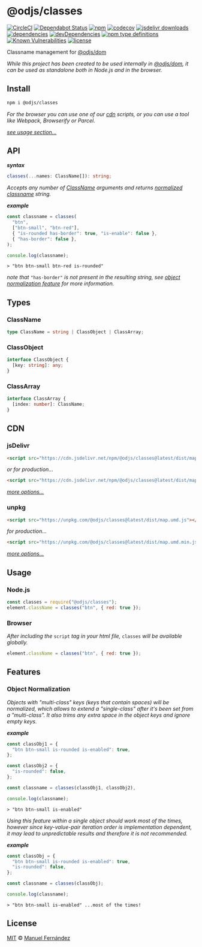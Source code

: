 # @odjs/classes

[![CircleCI](https://circleci.com/gh/odjs/classes.svg?style=svg)](https://circleci.com/gh/odjs/classes) [![Dependabot Status](https://api.dependabot.com/badges/status?host=github&repo=odjs/classes)](https://dependabot.com) [![npm](https://badgen.net/npm/v/@odjs/classes)](https://www.npmjs.com/package/@odjs/classes) [![codecov](https://codecov.io/gh/odjs/classes/branch/master/graph/badge.svg)](https://codecov.io/gh/odjs/classes) [![jsdelivr downloads](https://data.jsdelivr.com/v1/package/npm/@odjs/classes/badge?style=rounded)](https://www.jsdelivr.com/package/npm/@odjs/classes) [![dependencies](https://badgen.net/david/dep/odjs/classes)](https://david-dm.org/odjs/classes) [![devDependencies](https://badgen.net/david/dev/odjs/classes)](https://david-dm.org/odjs/classes?type=dev) [![npm type definitions](https://img.shields.io/npm/types/@odjs/classes.svg)](https://www.typescriptlang.org) [![Known Vulnerabilities](https://snyk.io//test/github/odjs/classes/badge.svg?targetFile=package.json)](https://snyk.io//test/github/odjs/classes?targetFile=package.json) [![license](https://badgen.net/github/license/odjs/classes)](LICENSE)

Classname management for [@odjs/dom](https://github.com/odjs/dom)

*While this project has been created to be used internally in [@odjs/dom](https://github.com/odjs/dom), it can be used as standalone both in Node.js and in the browser.*

## Install

```bash
npm i @odjs/classes
```

*For the browser you can use one of our [cdn](#cdn) scripts, or you can use a tool like Webpack, Browserify or Parcel.*

[*see usage section...*](#usage)

## API

***syntax***

```typescript
classes(...names: ClassName[]): string;
```

*Accepts any number of [ClassName](#classname) arguments and returns [normalized classname](#object-normalization) string.*

***example***

```javascript
const classname = classes(
  "btn",
  ["btn-small", "btn-red"],
  { "is-rounded has-border": true, "is-enable": false },
  { "has-border": false },
);

console.log(classname);
```

```console
> "btn btn-small btn-red is-rounded"
```

*note that* `"has-border"` *is not present in the resulting string, see [object normalization feature](#object-normalization) for more information.*

## Types

### ClassName

```typescript
type ClassName = string | ClassObject | ClassArray;
```

### ClassObject

```typescript
interface ClassObject {
  [key: string]: any;
}
```

### ClassArray

```typescript
interface ClassArray {
  [index: number]: ClassName;
}
```

## CDN

### jsDelivr

```html
<script src="https://cdn.jsdelivr.net/npm/@odjs/classes@latest/dist/map.umd.js"></script>
```

*or for production...*

```html
<script src="https://cdn.jsdelivr.net/npm/@odjs/classes@latest/dist/map.umd.min.js"></script>
```

*[more options...](https://www.jsdelivr.com/package/npm/@odjs/classes?version=latest)*

### unpkg

```html
<script src="https://unpkg.com/@odjs/classes@latest/dist/map.umd.js"></script>
```

*for production...*

```html
<script src="https://unpkg.com/@odjs/classes@latest/dist/map.umd.min.js"></script>
```

*[more options...](https://unpkg.com/@odjs/classes@latest/)*

## Usage

### Node.js

```javascript
const classes = require("@odjs/classes");
element.className = classes("btn", { red: true });
```

### Browser

*After including the* `script` *tag in your html file,* `classes` *will be available globally.*

```javascript
element.className = classes("btn", { red: true });
```

## Features

### Object Normalization

*Objects with "multi-class" keys (keys that contain spaces) will be normalized, which allows to extend a "single-class" after it's been set from a "multi-class". It also trims any extra space in the object keys and ignore empty keys.*

***example***

```javascript
const classObj1 = {
  "btn btn-small is-rounded is-enabled": true,
};

const classObj2 = {
  "is-rounded": false,
};

const classname = classes(classObj1, classObj2),

console.log(classname);
```

```console
> "btn btn-small is-enabled"
```

*Using this feature within a single object should work most of the times, however since key-value-pair iteration order is implementation dependent, it may lead to unpredictable results and therefore it is not recommended.*

***example***

```javascript
const classObj = {
  "btn btn-small is-rounded is-enabled": true,
  "is-rounded": false,
};

const classname = classes(classObj);

console.log(classname);
```

```console
> "btn btn-small is-enabled" ...most of the times!
```

## License

[MIT](LICENSE) &copy; [Manuel Fernández](https://github.com/manferlo81)
